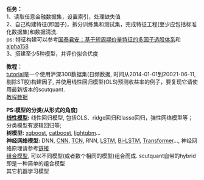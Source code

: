 **任务：**  
1、读取任意金融数据集，设置索引，处理缺失值  
2、自己构建特征(即因子)，拆分训练集和测试集，完成特征工程(至少应包括标准化数据集)和数据清洗.   
ps: 特征构建可以参考[国泰君安：基于短周期价量特征的多因子选股体系](https://github.com/HaoningChen/ScutQuant/blob/main/%E6%96%87%E4%BB%B6/%E5%9B%BD%E6%B3%B0%E5%90%9B%E5%AE%89%EF%BC%9A%E5%9F%BA%E4%BA%8E%E7%9F%AD%E5%91%A8%E6%9C%9F%E4%BB%B7%E9%87%8F%E7%89%B9%E5%BE%81%E7%9A%84%E5%A4%9A%E5%9B%A0%E5%AD%90%E9%80%89%E8%82%A1%E4%BD%93%E7%B3%BB.pdf)和[alpha158](https://github.com/microsoft/qlib/blob/main/qlib/contrib/data/handler.py)  
3、搭建至少5种模型，并评价拟合优度

**教程：**  
[tutorial](https://github.com/HaoningChen/ScutQuant/blob/main/%E5%AE%9E%E8%B7%B5%E6%A1%88%E4%BE%8B/tutorial.ipynb)是一个使用沪深300数据集(日频数据, 时间从2014-01-01到20021-06-11, 剔除ST股)构建因子, 并使用线性回归模型(OLS)预测收益率的例子，要复现它请使用最新版本的scutquant.  
[教程数据](https://www.kaggle.com/datasets/harleychan/csi300)

**PS:模型的分类(从形式的角度)**  
**[线性模型](https://scikit-learn.org/stable/modules/linear_model.html):** 线性回归模型, 包括OLS、ridge回归和lasso回归，弹性网络模型等；分类模型有逻辑回归等;  
**树模型:** [xgboost](https://www.kaggle.com/code/alexisbcook/xgboost), [catboost](https://catboost.ai/), [lightgbm](https://lightgbm.readthedocs.io/en/v3.3.2/)...  
**神经网络模型:** DNN, [CNN](https://www.rctn.org/bruno/public/papers/Fukushima1980.pdf), [TCN](https://arxiv.org/abs/1803.01271), RNN, [LSTM](https://direct.mit.edu/neco/article-abstract/9/8/1735/6109/Long-Short-Term-Memory?redirectedFrom=fulltext), [Bi-LSTM](https://www.researchgate.net/publication/306093736_Attention-Based_Bidirectional_Long_Short-Term_Memory_Networks_for_Relation_Classification), [Transformer](https://proceedings.neurips.cc/paper/2017/file/3f5ee243547dee91fbd053c1c4a845aa-Paper.pdf)..., 神经网络原理请参考[链接](https://github.com/microsoft/ai-edu/tree/master/%E5%9F%BA%E7%A1%80%E6%95%99%E7%A8%8B/A2-%E7%A5%9E%E7%BB%8F%E7%BD%91%E7%BB%9C%E5%9F%BA%E6%9C%AC%E5%8E%9F%E7%90%86)  
[组合模型](https://arxiv.org/pdf/2010.01265.pdf), 可以不同模型(或者数个相同的模型)组合而成. scutquant自带的hybrid即是一种简单的组合模型  
其它机器学习模型
